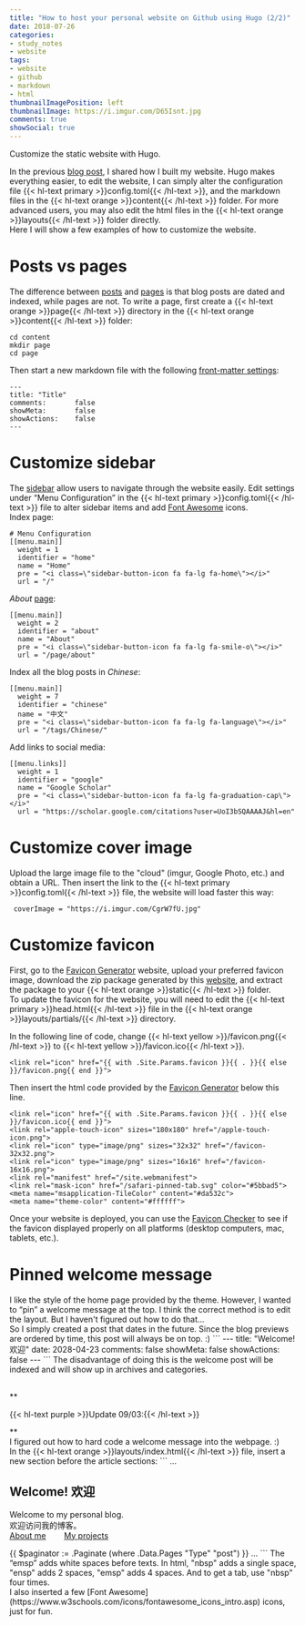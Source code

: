 ```yaml
---
title: "How to host your personal website on Github using Hugo (2/2)"
date: 2018-07-26
categories:
- study_notes
- website
tags:
- website
- github
- markdown
- html
thumbnailImagePosition: left
thumbnailImage: https://i.imgur.com/D65Isnt.jpg
comments: true
showSocial: true
---
```


Customize the static website with Hugo.
<!--more-->

In the previous [blog post](/2018/07/how-to-host-your-personal-website-on-github-using-hugo-1/2/), I shared how I built my website. Hugo makes everything easier, to edit the website, I can simply alter the configuration file {{< hl-text primary >}}config.toml{{< /hl-text >}}, and the markdown files in the {{< hl-text orange >}}content{{< /hl-text >}} folder. For more advanced users, you may also edit the html files in the {{< hl-text orange >}}layouts{{< /hl-text >}} folder directly. <br>
Here I will show a few examples of how to customize the website.
<!-- toc -->

# Posts vs pages

The difference between [posts](https://github.com/kakawait/hugo-tranquilpeak-theme/blob/master/docs/user.md#writing-posts) and [pages](https://github.com/kakawait/hugo-tranquilpeak-theme/blob/master/docs/user.md#writing-pages) is that blog posts are dated and indexed, while pages are not. To write a page, first create a {{< hl-text orange >}}page{{< /hl-text >}} directory in the {{< hl-text orange >}}content{{< /hl-text >}} folder: 
```
cd content
mkdir page
cd page
```
Then start a new markdown file with the following [front-matter settings](https://github.com/kakawait/hugo-tranquilpeak-theme/blob/master/docs/user.md#front-matter-settings):
```
---
title: "Title"
comments:       false
showMeta:       false
showActions:    false
---
```

# Customize sidebar

The [sidebar](https://github.com/kakawait/hugo-tranquilpeak-theme/blob/master/docs/user.md#sidebar) allow users to navigate through the website easily. Edit settings under “Menu Configuration” in the {{< hl-text primary >}}config.toml{{< /hl-text >}} file to alter sidebar items and add [Font Awesome](https://fontawesome.com/) icons. <br>
Index page:
```
# Menu Configuration
[[menu.main]]
  weight = 1
  identifier = "home"
  name = "Home"
  pre = "<i class=\"sidebar-button-icon fa fa-lg fa-home\"></i>"
  url = "/"
```
*About* [page](https://github.com/kakawait/hugo-tranquilpeak-theme/blob/master/docs/user.md#writing-pages):
```
[[menu.main]]
  weight = 2
  identifier = "about"
  name = "About"
  pre = "<i class=\"sidebar-button-icon fa fa-lg fa-smile-o\"></i>"
  url = "/page/about"
```
Index all the blog posts in *Chinese*:
```
[[menu.main]]
  weight = 7
  identifier = "chinese"
  name = "中文"
  pre = "<i class=\"sidebar-button-icon fa fa-lg fa-language\"></i>"
  url = "/tags/Chinese/"
```
Add links to social media:
```
[[menu.links]]
  weight = 1
  identifier = "google"
  name = "Google Scholar"
  pre = "<i class=\"sidebar-button-icon fa fa-lg fa-graduation-cap\"></i>"
  url = "https://scholar.google.com/citations?user=UoI3bSQAAAAJ&hl=en"
```


# Customize cover image

Upload the large image file to the "cloud" (imgur, Google Photo, etc.) and obtain a URL.
Then insert the link to the {{< hl-text primary >}}config.toml{{< /hl-text >}} file, the website will load faster this way:
```
 coverImage = "https://i.imgur.com/CgrW7fU.jpg"
```

# Customize favicon

First, go to the [Favicon Generator](https://realfavicongenerator.net/) website, upload your preferred favicon image, download the zip package generated by this [website](https://realfavicongenerator.net/), and extract the package to your {{< hl-text orange >}}static{{< /hl-text >}} folder. <br>
To update the favicon for the website, you will need to edit the {{< hl-text primary >}}head.html{{< /hl-text >}} file in the {{< hl-text orange >}}layouts/partials/{{< /hl-text >}} directory. <br>

In the following line of code, change {{< hl-text yellow >}}/favicon.png{{< /hl-text >}} to {{< hl-text yellow >}}/favicon.ico{{< /hl-text >}}.
```
<link rel="icon" href="{{ with .Site.Params.favicon }}{{ . }}{{ else }}/favicon.png{{ end }}">
```
Then insert the html code provided by the [Favicon Generator](https://realfavicongenerator.net/) below this line.
```
<link rel="icon" href="{{ with .Site.Params.favicon }}{{ . }}{{ else }}/favicon.ico{{ end }}">
<link rel="apple-touch-icon" sizes="180x180" href="/apple-touch-icon.png">
<link rel="icon" type="image/png" sizes="32x32" href="/favicon-32x32.png">
<link rel="icon" type="image/png" sizes="16x16" href="/favicon-16x16.png">
<link rel="manifest" href="/site.webmanifest">
<link rel="mask-icon" href="/safari-pinned-tab.svg" color="#5bbad5">
<meta name="msapplication-TileColor" content="#da532c">
<meta name="theme-color" content="#ffffff">
```
Once your website is deployed, you can use the [Favicon Checker](https://realfavicongenerator.net/favicon_checker#.W4x8sJNKjow) to see if the favicon displayed properly on all platforms (desktop computers, mac, tablets, etc.).

# Pinned welcome message

<p>I like the style of the home page provided by the theme. However, I wanted to “pin” a welcome message at the top. I think the correct method is to edit the layout. But I haven't figured out how to do that... <br>
So I simply created a post that dates in the future. Since the blog previews are ordered by time, this post will always be on top. :) 
```
---
title: "Welcome! 欢迎"
date: 2028-04-23
comments:       false
showMeta:       false
showActions:    false
---
```
The disadvantage of doing this is the welcome post will be indexed and will show up in archives and categories. </p><br>
**<p>{{< hl-text purple >}}Update 09/03:{{< /hl-text >}}</p>** <br>
I figured out how to hard code a welcome message into the webpage. :)<br>
In the {{< hl-text orange >}}layouts/index.html{{< /hl-text >}} file, insert a new section before the article sections:
```
...
<!-- Line above -->
<div id="main" data-behavior="{{ .Scratch.Get "sidebarBehavior" }}"
        class="{{ with .Params.coverimage }}hasCover{{ end }}
               {{ if eq .Params.covermeta "out" }}hasCoverMetaOut{{ else }}hasCoverMetaIn{{ end }}
               {{ with .Params.coverCaption }}hasCoverCaption{{ end }}">
<!-- Welcome message section starts here -->
<section class="postShorten-group main-content-wrap">
    <div class="postShorten-wrap">
      <div class="postShorten-header">
        <h1 class="postShorten-title" itemprop="headline">Welcome! 欢迎</h1>
      </div>
      <div class="postShorten-excerpt" itemprop="articleBody">
        <p>Welcome to my personal blog.<br>欢迎访问我的博客。<br>
        <a href="/page/about/"><i class="fa fa-smile-o"></i> About me</a>&emsp;&emsp;
        <a href="/page/projects/"><i class="fa fa-tasks"></i> My projects</a></p>   
      </div>
    </div> 
</section>
<!-- Followed by article sections -->
<section class="postShorten-group main-content-wrap">
    {{ $paginator := .Paginate (where .Data.Pages "Type" "post") }}
...
```
The “emsp” adds white spaces before texts. In html, "nbsp"  adds a single space, "ensp" adds 2 spaces, "emsp" adds 4 spaces. And to get a tab, use "nbsp" four times.<br>
I also inserted a few [Font Awesome](https://www.w3schools.com/icons/fontawesome_icons_intro.asp) icons, just for fun. 


